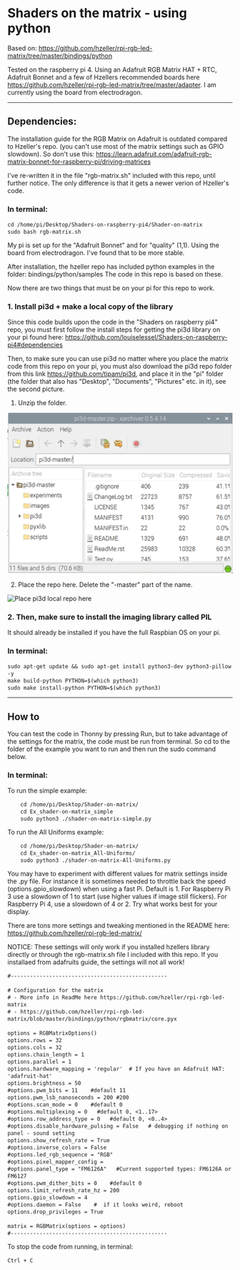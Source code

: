 
# Shaders on the matrix - using python

Based on:
https://github.com/hzeller/rpi-rgb-led-matrix/tree/master/bindings/python

Tested on the raspberry pi 4. Using an Adafruit RGB Matrix HAT + RTC, Adafruit Bonnet and a few of Hzellers recommended boards here https://github.com/hzeller/rpi-rgb-led-matrix/tree/master/adapter. I am currently using the board from electrodragon.



----

## Dependencies:

The installation guide for the RGB Matrix on Adafruit is outdated compared to Hzeller's repo.
(you can't use most of the matrix settings such as GPIO slowdown).
So don't use this: https://learn.adafruit.com/adafruit-rgb-matrix-bonnet-for-raspberry-pi/driving-matrices

I've re-written it in the file "rgb-matrix.sh" included with this repo, until further notice.
The only difference is that it gets a newer verion of Hzeller's code. 


### In terminal:
    cd /home/pi/Desktop/Shaders-on-raspberry-pi4/Shader-on-matrix
    sudo bash rgb-matrix.sh


My pi is set up for the "Adafruit Bonnet" and for "quality" (1,1). Using the board from electrodragon. I've found that to be more stable.

After installation, the hzeller repo has included python examples in the folder: bindings/python/samples
The code in this repo is based on these.


Now there are two things that must be on your pi for this repo to work.


### 1. Install pi3d + make a local copy of the library

Since this code builds upon the code in the "Shaders on raspberry pi4" repo, 
you must first follow the install steps for getting the pi3d library on your pi found here:
https://github.com/louiselessel/Shaders-on-raspberry-pi4#dependencies

Then, to make sure you can use pi3d no matter where you place the matrix code from this repo on your pi,
you must also download the pi3d repo folder from this link https://github.com/tipam/pi3d, 
and place it in the "pi" folder (the folder that also has "Desktop", "Documents", "Pictures" etc. in it), see the second picture.


1. Unzip the folder.

![Unzip the folder](https://github.com/louiselessel/Shaders-on-raspberry-pi4/blob/master/Documentation/Screenshot_unzip.png)


2. Place the repo here. Delete the "-master" part of the name. 

![Place pi3d local repo here](https://github.com/louiselessel/Shaders-on-raspberry-pi4/blob/master/Documentation/Screenshot_PlacementOfpi3d.png)



### 2. Then, make sure to install the imaging library called PIL
It should already be installed if you have the full Raspbian OS on your pi.

### In terminal:

    sudo apt-get update && sudo apt-get install python3-dev python3-pillow -y
    make build-python PYTHON=$(which python3)
    sudo make install-python PYTHON=$(which python3)


----

## How to

You can test the code in Thonny by pressing Run, but to take advantage of the settings for the matrix, the code must be run from terminal. 
So cd to the folder of the example you want to run and then run the sudo command below.


### In terminal:
To run the simple example:
```
    cd /home/pi/Desktop/Shader-on-matrix/
    cd Ex_shader-on-matrix_simple
    sudo python3 ./shader-on-matrix-simple.py 
```
    
To run the All Uniforms example:
```
    cd /home/pi/Desktop/Shader-on-matrix/
    cd Ex_shader-on-matrix_All-Uniforms/
    sudo python3 ./shader-on-matrix-All-Uniforms.py
```


You may have to experiment with different values for matrix settings inside the .py file.
For instance it is sometimes needed to throttle back the speed (options.gpio_slowdown) when using a fast Pi. Default is 1.
For Raspberry Pi 3 use a slowdown of 1 to start (use higher values if image still flickers).
For Raspberry Pi 4, use a slowdown of 4 or 2. Try what works best for your display.

There are tons more settings and tweaking mentioned in the README here:
https://github.com/hzeller/rpi-rgb-led-matrix/

NOTICE: These settings will only work if you installed hzellers library directly or through the rgb-matrix.sh file I included with this repo.
If you installaed from adafruits guide, the settings will not all work!


```
#-------------------------------------------------

# Configuration for the matrix
# - More info in ReadMe here https://github.com/hzeller/rpi-rgb-led-matrix
# - https://github.com/hzeller/rpi-rgb-led-matrix/blob/master/bindings/python/rgbmatrix/core.pyx

options = RGBMatrixOptions()
options.rows = 32
options.cols = 32
options.chain_length = 1
options.parallel = 1
options.hardware_mapping = 'regular'  # If you have an Adafruit HAT: 'adafruit-hat'
options.brightness = 50
#options.pwm_bits = 11    #default 11
options.pwm_lsb_nanoseconds = 200 #200
#options.scan_mode = 0    #default 0
#options.multiplexing = 0   #default 0, <1..17>
#options.row_address_type = 0   #default 0, <0..4>
#options.disable_hardware_pulsing = False   # debugging if nothing on panel - sound setting
options.show_refresh_rate = True
#options.inverse_colors = False
#options.led_rgb_sequence = "RGB"
#options.pixel_mapper_config = 
#options.panel_type = "FM6126A"   #Current supported types: FM6126A or FM6127
#options.pwm_dither_bits = 0    #default 0
options.limit_refresh_rate_hz = 200
options.gpio_slowdown = 4
#options.daemon = False    #  if it looks weird, reboot
options.drop_privileges = True

matrix = RGBMatrix(options = options)
#-------------------------------------------------
```




To stop the code from running, in terminal:

    Ctrl + C
